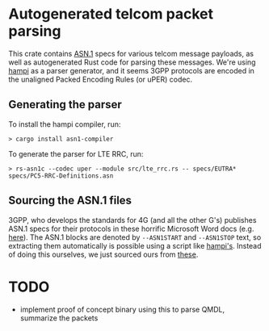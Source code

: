 # Autogenerated telcom packet parsing

This crate contains [ASN.1](https://en.wikipedia.org/wiki/ASN.1) specs for various telcom message payloads, as well as autogenerated
Rust code for parsing these messages. We're using [hampi](https://github.com/ystero-dev/hampi/) as a parser generator, and it seems
3GPP protocols are encoded in the unaligned Packed Encoding Rules (or uPER) codec.

## Generating the parser

To install the hampi compiler, run:

```
> cargo install asn1-compiler
```

To generate the parser for LTE RRC, run:

```
> rs-asn1c --codec uper --module src/lte_rrc.rs -- specs/EUTRA* specs/PC5-RRC-Definitions.asn
```

## Sourcing the ASN.1 files

3GPP, who develops the standards for 4G (and all the other G's) publishes ASN.1 specs for their protocols in these horrific Microsoft Word docs (e.g. [here](https://portal.3gpp.org/desktopmodules/Specifications/SpecificationDetails.aspx?specificationId=2440)). The ASN.1 blocks are denoted by `--ASN1START` and `--ASN1STOP` text, so extracting them automatically is possible using a script like [hampi's](https://github.com/ystero-dev/hampi/blob/master/examples/specs/parse_spec.py). Instead of doing this ourselves, we just sourced ours from [these](https://obj-sys.com/products/asn1apis/lte_3gpp_apis.php#lte_4g_apis).

# TODO
* implement proof of concept binary using this to parse QMDL, summarize the packets
